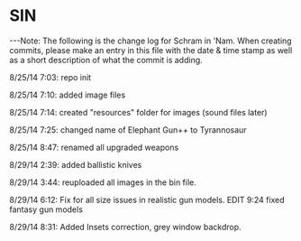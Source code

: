 SIN
===
---Note:
The following is the change log for Schram in 'Nam. When creating commits, please make an entry in this file with the date & time stamp as well as a short description of what the commit is adding.

8/25/14 7:03: repo init

8/25/14 7:10: added image files

8/25/14 7:14: created "resources" folder for images (sound files later)

8/25/14 7:25: changed name of Elephant Gun++ to Tyrannosaur

8/25/14 8:47: renamed all upgraded weapons

8/29/14 2:39: added ballistic knives

8/29/14 3:44: reuploaded all images in the bin file.

8/29/14 6:12: Fix for all size issues in realistic gun models. EDIT 9:24 fixed fantasy gun models

8/29/14 8:31: Added Insets correction, grey window backdrop.


